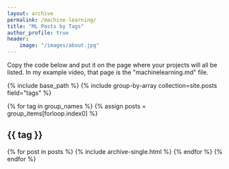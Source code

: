 ```yaml
---
layout: archive
permalink: /machine-learning/
title: "ML Posts by Tags"
author_profile: true
header:
	image: "/images/about.jpg"
---
```


Copy the code below and put it on the page where your projects will all be listed.
In my example video, that page is the "machinelearning.md" file.


{% include base_path %}
{% include group-by-array collection=site.posts field="tags" %}

{% for tag in group_names %}
  {% assign posts = group_items[forloop.index0] %}
  <h2 id="{{ tag | slugify }}" class="archive__subtitle">{{ tag }}</h2>
  {% for post in posts %}
    {% include archive-single.html %}
  {% endfor %}
{% endfor %}